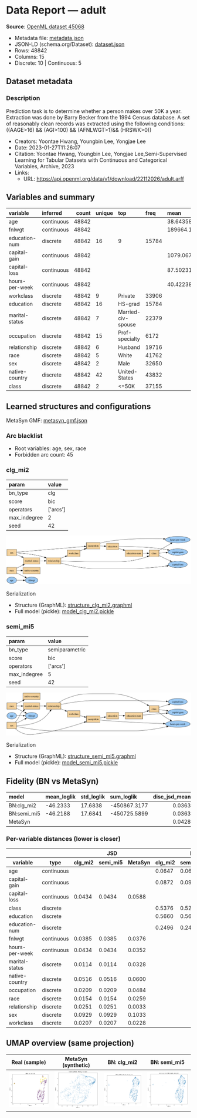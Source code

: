 # Data Report — adult

**Source**: [OpenML dataset 45068](https://www.openml.org/search?type=data&id=45068)

- Metadata file: [metadata.json](metadata.json)
- JSON-LD (schema.org/Dataset): [dataset.json](dataset.json)
- Rows: 48842
- Columns: 15
- Discrete: 10  |  Continuous: 5

## Dataset metadata


### Description

Prediction task is to determine whether a person makes over 50K a year. Extraction was done by Barry Becker from the 1994 Census database. A set of reasonably clean records was extracted using the following conditions: ((AAGE>16) && (AGI>100) && (AFNLWGT>1)&& (HRSWK>0))

- Creators: Yoontae Hwang, Youngbin Lee, Yongjae Lee
- Date: 2023-01-27T11:26:07
- Citation: Yoontae Hwang, Youngbin Lee, Yongjae Lee,Semi-Supervised Learning for Tabular Datasets with Continuous and Categorical Variables, Archive, 2023
- Links:
  - URL: https://api.openml.org/data/v1/download/22112026/adult.arff
## Variables and summary

| variable       | inferred   |   count | unique   | top                | freq   | mean               | std                | min     | 25%      | 50%      | 75%      | max       |
|:---------------|:-----------|--------:|:---------|:-------------------|:-------|:-------------------|:-------------------|:--------|:---------|:---------|:---------|:----------|
| age            | continuous |   48842 |          |                    |        | 38.64358543876172  | 13.71050993444316  | 17.0    | 28.0     | 37.0     | 48.0     | 90.0      |
| fnlwgt         | continuous |   48842 |          |                    |        | 189664.13459727284 | 105604.02542315786 | 12285.0 | 117550.5 | 178144.5 | 237642.0 | 1490400.0 |
| education-num  | discrete   |   48842 | 16       | 9                  | 15784  |                    |                    |         |          |          |          |           |
| capital-gain   | continuous |   48842 |          |                    |        | 1079.0676262233324 | 7452.01905765375   | 0.0     | 0.0      | 0.0      | 0.0      | 99999.0   |
| capital-loss   | continuous |   48842 |          |                    |        | 87.50231358257237  | 403.00455212445047 | 0.0     | 0.0      | 0.0      | 0.0      | 4356.0    |
| hours-per-week | continuous |   48842 |          |                    |        | 40.422382375824085 | 12.391444024255906 | 1.0     | 40.0     | 40.0     | 45.0     | 99.0      |
| workclass      | discrete   |   48842 | 9        | Private            | 33906  |                    |                    |         |          |          |          |           |
| education      | discrete   |   48842 | 16       | HS-grad            | 15784  |                    |                    |         |          |          |          |           |
| marital-status | discrete   |   48842 | 7        | Married-civ-spouse | 22379  |                    |                    |         |          |          |          |           |
| occupation     | discrete   |   48842 | 15       | Prof-specialty     | 6172   |                    |                    |         |          |          |          |           |
| relationship   | discrete   |   48842 | 6        | Husband            | 19716  |                    |                    |         |          |          |          |           |
| race           | discrete   |   48842 | 5        | White              | 41762  |                    |                    |         |          |          |          |           |
| sex            | discrete   |   48842 | 2        | Male               | 32650  |                    |                    |         |          |          |          |           |
| native-country | discrete   |   48842 | 42       | United-States      | 43832  |                    |                    |         |          |          |          |           |
| class          | discrete   |   48842 | 2        | <=50K              | 37155  |                    |                    |         |          |          |          |           |

## Learned structures and configurations

MetaSyn GMF: [metasyn_gmf.json](metasyn_gmf.json)

### Arc blacklist

- Root variables: age, sex, race
- Forbidden arc count: 45

### clg_mi2

| param        | value    |
|:-------------|:---------|
| bn_type      | clg      |
| score        | bic      |
| operators    | ['arcs'] |
| max_indegree | 2        |
| seed         | 42       |

![BN graph](bn_clg_mi2.png)

Serialization

- Structure (GraphML): [structure_clg_mi2.graphml](structure_clg_mi2.graphml)
- Full model (pickle): [model_clg_mi2.pickle](model_clg_mi2.pickle)

### semi_mi5

| param        | value          |
|:-------------|:---------------|
| bn_type      | semiparametric |
| score        | bic            |
| operators    | ['arcs']       |
| max_indegree | 5              |
| seed         | 42             |

![BN graph](bn_semi_mi5.png)

Serialization

- Structure (GraphML): [structure_semi_mi5.graphml](structure_semi_mi5.graphml)
- Full model (pickle): [model_semi_mi5.pickle](model_semi_mi5.pickle)

## Fidelity (BN vs MetaSyn)

| model       | mean_loglik   | std_loglik   | sum_loglik   |   disc_jsd_mean |   disc_jsd_median |   cont_ks_mean |   cont_w1_mean |
|:------------|:--------------|:-------------|:-------------|----------------:|------------------:|---------------:|---------------:|
| BN:clg_mi2  | -46.2333      | 17.6838      | -450867.3177 |          0.0363 |            0.0318 |         0.301  |        3727.1  |
| BN:semi_mi5 | -46.2188      | 17.6841      | -450725.5899 |          0.0363 |            0.0318 |         0.2984 |        4011.98 |
| MetaSyn     |               |              |              |          0.0428 |            0.0364 |         0.4443 |        5180.55 |

### Per-variable distances (lower is closer)

<table class="dataframe table per-var-dist">
  <thead>
    <tr>
      <th colspan="2" halign="left"></th>
      <th colspan="3" halign="left">JSD</th>
      <th colspan="3" halign="left">KS</th>
      <th colspan="3" halign="left">W1</th>
    </tr>
    <tr>
      <th>variable</th>
      <th>type</th>
      <th>clg_mi2</th>
      <th>semi_mi5</th>
      <th>MetaSyn</th>
      <th>clg_mi2</th>
      <th>semi_mi5</th>
      <th>MetaSyn</th>
      <th>clg_mi2</th>
      <th>semi_mi5</th>
      <th>MetaSyn</th>
    </tr>
  </thead>
  <tbody>
    <tr>
      <td>age</td>
      <td>continuous</td>
      <td></td>
      <td></td>
      <td></td>
      <td>0.0647</td>
      <td>0.0647</td>
      <td>0.0456</td>
      <td>1.9326</td>
      <td>1.9326</td>
      <td>0.6628</td>
    </tr>
    <tr>
      <td>capital-gain</td>
      <td>continuous</td>
      <td></td>
      <td></td>
      <td></td>
      <td>0.0872</td>
      <td>0.0982</td>
      <td>0.0678</td>
      <td>16008.7500</td>
      <td>17469.3816</td>
      <td>24073.0913</td>
    </tr>
    <tr>
      <td>capital-loss</td>
      <td>continuous</td>
      <td>0.0434</td>
      <td>0.0434</td>
      <td>0.0588</td>
      <td></td>
      <td></td>
      <td></td>
      <td></td>
      <td></td>
      <td></td>
    </tr>
    <tr>
      <td>class</td>
      <td>discrete</td>
      <td></td>
      <td></td>
      <td></td>
      <td>0.5376</td>
      <td>0.5216</td>
      <td>0.9106</td>
      <td>2320.0599</td>
      <td>2283.6989</td>
      <td>1679.7544</td>
    </tr>
    <tr>
      <td>education</td>
      <td>discrete</td>
      <td></td>
      <td></td>
      <td></td>
      <td>0.5660</td>
      <td>0.5660</td>
      <td>0.9520</td>
      <td>301.3958</td>
      <td>301.3958</td>
      <td>145.8651</td>
    </tr>
    <tr>
      <td>education-num</td>
      <td>discrete</td>
      <td></td>
      <td></td>
      <td></td>
      <td>0.2496</td>
      <td>0.2416</td>
      <td>0.2456</td>
      <td>3.3540</td>
      <td>3.4741</td>
      <td>3.3620</td>
    </tr>
    <tr>
      <td>fnlwgt</td>
      <td>continuous</td>
      <td>0.0385</td>
      <td>0.0385</td>
      <td>0.0376</td>
      <td></td>
      <td></td>
      <td></td>
      <td></td>
      <td></td>
      <td></td>
    </tr>
    <tr>
      <td>hours-per-week</td>
      <td>continuous</td>
      <td>0.0434</td>
      <td>0.0434</td>
      <td>0.0352</td>
      <td></td>
      <td></td>
      <td></td>
      <td></td>
      <td></td>
      <td></td>
    </tr>
    <tr>
      <td>marital-status</td>
      <td>discrete</td>
      <td>0.0114</td>
      <td>0.0114</td>
      <td>0.0328</td>
      <td></td>
      <td></td>
      <td></td>
      <td></td>
      <td></td>
      <td></td>
    </tr>
    <tr>
      <td>native-country</td>
      <td>discrete</td>
      <td>0.0516</td>
      <td>0.0516</td>
      <td>0.0600</td>
      <td></td>
      <td></td>
      <td></td>
      <td></td>
      <td></td>
      <td></td>
    </tr>
    <tr>
      <td>occupation</td>
      <td>discrete</td>
      <td>0.0209</td>
      <td>0.0209</td>
      <td>0.0484</td>
      <td></td>
      <td></td>
      <td></td>
      <td></td>
      <td></td>
      <td></td>
    </tr>
    <tr>
      <td>race</td>
      <td>discrete</td>
      <td>0.0154</td>
      <td>0.0154</td>
      <td>0.0259</td>
      <td></td>
      <td></td>
      <td></td>
      <td></td>
      <td></td>
      <td></td>
    </tr>
    <tr>
      <td>relationship</td>
      <td>discrete</td>
      <td>0.0251</td>
      <td>0.0251</td>
      <td>0.0033</td>
      <td></td>
      <td></td>
      <td></td>
      <td></td>
      <td></td>
      <td></td>
    </tr>
    <tr>
      <td>sex</td>
      <td>discrete</td>
      <td>0.0929</td>
      <td>0.0929</td>
      <td>0.1033</td>
      <td></td>
      <td></td>
      <td></td>
      <td></td>
      <td></td>
      <td></td>
    </tr>
    <tr>
      <td>workclass</td>
      <td>discrete</td>
      <td>0.0207</td>
      <td>0.0207</td>
      <td>0.0228</td>
      <td></td>
      <td></td>
      <td></td>
      <td></td>
      <td></td>
      <td></td>
    </tr>
  </tbody>
</table>

## UMAP overview (same projection)

| Real (sample) | MetaSyn (synthetic) | BN: clg_mi2 | BN: semi_mi5 |
| --- | --- | --- | --- |
| <img src='umap_real.png' width='280'/> | <img src='umap_metasyn.png' width='280'/> | <img src='umap_bn_clg_mi2.png' width='280'/> | <img src='umap_bn_semi_mi5.png' width='280'/> |


